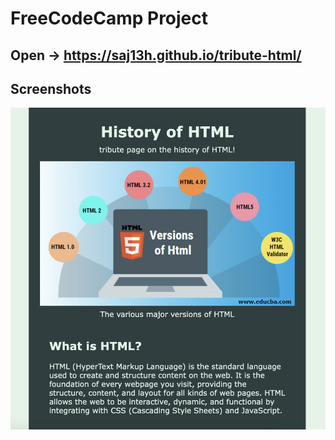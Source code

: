 
# FreeCodeCamp Project




## Open -> https://saj13h.github.io/tribute-html/
## Screenshots

![App Screenshot](demo.png)

